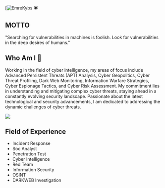 [![EmreKybs](https://img.shields.io/badge/MadeBy-Emrekybs-red) 🕷️

## MOTTO
"Searching for vulnerabilities in machines is foolish. Look for vulnerabilities in the deep desires of humans."


## Who Am I 👤
Working in the field of cyber intelligence, my areas of focus include Advanced Persistent Threats (APT) Analysis, Cyber Geopolitics, 
Cyber Threat Profiling, Dark Web Monitoring, Information Warfare Strategies, Cyber Espionage Tactics, and Cyber Risk Assessment. 
My commitment lies in understanding and mitigating complex cyber threats, staying ahead in a constantly evolving security landscape. 
Passionate about the latest technological and security advancements, I am dedicated to addressing the dynamic challenges of cyber threats.

<img src="https://github.com/emrekybs/emrekybs/blob/main/rm.jpeg">

## Field of Experience
* Incident Response
* Soc Analyst
* Penetration Test
* Cyber Intelligence
* Red Team
* Information Security
* OSINT 
* DARKWEB Investigation

